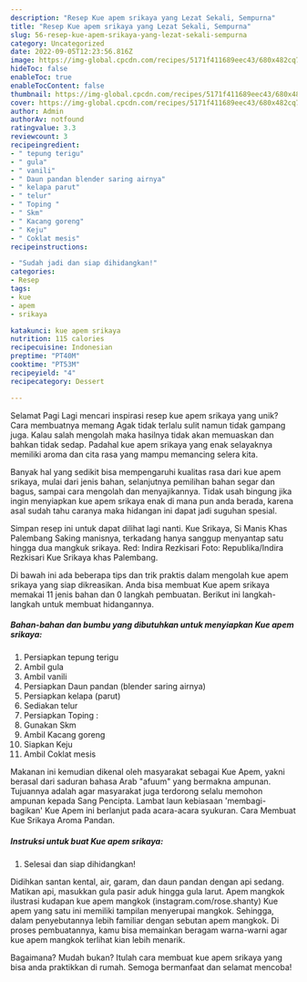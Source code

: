 ```yaml
---
description: "Resep Kue apem srikaya yang Lezat Sekali, Sempurna"
title: "Resep Kue apem srikaya yang Lezat Sekali, Sempurna"
slug: 56-resep-kue-apem-srikaya-yang-lezat-sekali-sempurna
category: Uncategorized
date: 2022-09-05T12:23:56.816Z
image: https://img-global.cpcdn.com/recipes/5171f411689eec43/680x482cq70/kue-apem-srikaya-foto-resep-utama.jpg
hideToc: false
enableToc: true
enableTocContent: false
thumbnail: https://img-global.cpcdn.com/recipes/5171f411689eec43/680x482cq70/kue-apem-srikaya-foto-resep-utama.jpg
cover: https://img-global.cpcdn.com/recipes/5171f411689eec43/680x482cq70/kue-apem-srikaya-foto-resep-utama.jpg
author: Admin
authorAv: notfound
ratingvalue: 3.3
reviewcount: 3
recipeingredient:
- " tepung terigu"
- " gula"
- " vanili"
- " Daun pandan blender saring airnya"
- " kelapa parut"
- " telur"
- " Toping "
- " Skm"
- " Kacang goreng"
- " Keju"
- " Coklat mesis"
recipeinstructions:

- "Sudah jadi dan siap dihidangkan!"
categories:
- Resep
tags:
- kue
- apem
- srikaya

katakunci: kue apem srikaya 
nutrition: 115 calories
recipecuisine: Indonesian
preptime: "PT40M"
cooktime: "PT53M"
recipeyield: "4"
recipecategory: Dessert

---
```



Selamat Pagi Lagi mencari inspirasi resep kue apem srikaya yang unik? Cara membuatnya memang Agak tidak terlalu sulit namun tidak gampang juga. Kalau salah mengolah maka hasilnya tidak akan memuaskan dan bahkan tidak sedap. Padahal kue apem srikaya yang enak selayaknya memiliki aroma dan cita rasa yang mampu memancing selera kita.


Banyak hal yang sedikit bisa mempengaruhi kualitas rasa dari kue apem srikaya, mulai dari jenis bahan, selanjutnya pemilihan bahan segar dan bagus, sampai cara mengolah dan menyajikannya. Tidak usah bingung jika ingin menyiapkan kue apem srikaya enak di mana pun anda berada, karena asal sudah tahu caranya maka hidangan ini dapat jadi suguhan spesial.

Simpan resep ini untuk dapat dilihat lagi nanti. Kue Srikaya, Si Manis Khas Palembang Saking manisnya, terkadang hanya sanggup menyantap satu hingga dua mangkuk srikaya. Red: Indira Rezkisari Foto: Republika/Indira Rezkisari Kue Srikaya khas Palembang.


Di bawah ini ada beberapa tips dan trik praktis dalam mengolah kue apem srikaya yang siap dikreasikan. Anda bisa membuat Kue apem srikaya memakai 11 jenis bahan dan 0 langkah pembuatan. Berikut ini langkah-langkah untuk membuat hidangannya.

<!--inarticleads1-->

##### Bahan-bahan dan bumbu yang dibutuhkan untuk menyiapkan Kue apem srikaya:

1. Persiapkan  tepung terigu
1. Ambil  gula
1. Ambil  vanili
1. Persiapkan  Daun pandan (blender saring airnya)
1. Persiapkan  kelapa (parut)
1. Sediakan  telur
1. Persiapkan  Toping :
1. Gunakan  Skm
1. Ambil  Kacang goreng
1. Siapkan  Keju
1. Ambil  Coklat mesis


Makanan ini kemudian dikenal oleh masyarakat sebagai Kue Apem, yakni berasal dari saduran bahasa Arab &#34;afuum&#34; yang bermakna ampunan. Tujuannya adalah agar masyarakat juga terdorong selalu memohon ampunan kepada Sang Pencipta. Lambat laun kebiasaan &#39;membagi-bagikan&#39; Kue Apem ini berlanjut pada acara-acara syukuran. Cara Membuat Kue Srikaya Aroma Pandan. 

<!--inarticleads2-->

##### Instruksi untuk buat Kue apem srikaya:


1. Selesai dan siap dihidangkan!

Didihkan santan kental, air, garam, dan daun pandan dengan api sedang. Matikan api, masukkan gula pasir aduk hingga gula larut. Apem mangkok ilustrasi kudapan kue apem mangkok (instagram.com/rose.shanty) Kue apem yang satu ini memiliki tampilan menyerupai mangkok. Sehingga, dalam penyebutannya lebih familiar dengan sebutan apem mangkok. Di proses pembuatannya, kamu bisa memainkan beragam warna-warni agar kue apem mangkok terlihat kian lebih menarik. 

Bagaimana? Mudah bukan? Itulah cara membuat kue apem srikaya yang bisa anda praktikkan di rumah. Semoga bermanfaat dan selamat mencoba!
